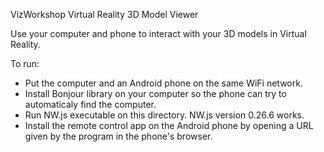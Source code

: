 VizWorkshop Virtual Reality 3D Model Viewer

Use your computer and phone to interact with your 3D models in Virtual Reality.

To run:
- Put the computer and an Android phone on the same WiFi network.
- Install Bonjour library on your computer so the phone can try to automaticaly find the computer.
- Run NW.js executable on this directory.  NW.js version 0.26.6 works.
- Install the remote control app on the Android phone by opening a URL given by the program in the phone's browser.
